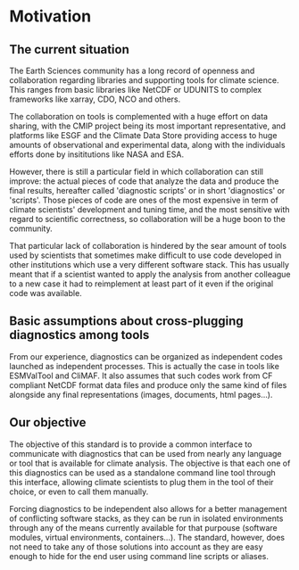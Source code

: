 # Motivation

## The current situation

The Earth Sciences community has a long record of openness and collaboration regarding libraries and supporting tools for climate science. This ranges from basic libraries like NetCDF or UDUNITS to complex frameworks like xarray, CDO, NCO and others.

The collaboration on tools is complemented with a huge effort on data sharing, with the CMIP project being its most important representative, and platforms like ESGF and the Climate Data Store providing access to huge amounts of observational and experimental data, along with the individuals efforts done by insititutions like NASA and ESA.

However, there is still a particular field in which collaboration can still improve: the actual pieces of code that analyze the data and produce the final results, hereafter called 'diagnostic scripts' or in short 'diagnostics' or 'scripts'. Those pieces of code are ones of the most expensive in term of climate scientists' development and tuning time, and the most sensitive with regard to scientific correctness, so collaboration will be a huge boon to the community.

That particular lack of collaboration is hindered by the sear amount of tools used by scientists that sometimes make difficult to use code developed in other institutions which use a very different software stack. This has usually meant that if a scientist wanted to apply the analysis from another colleague to a new case it had to reimplement at least part of it even if the original code was available.

## Basic assumptions about cross-plugging diagnostics among tools

From our experience, diagnostics can be organized as independent codes launched as independent processes. This is actually the case in tools like ESMValTool and CliMAF. It also assumes that such codes work from CF compliant NetCDF format data files and produce only the same kind of files alongside any final representations (images, documents, html pages...).

## Our objective

The objective of this standard is to provide a common interface to communicate with diagnostics
that can be used from nearly any language or tool that is available for climate analysis. The objective is that
each one of this diagnostics can be used as a standalone command line tool through this interface, allowing climate
scientists to plug them in the tool of their choice, or even to call them manually.

Forcing diagnostics to be independent also allows for a better management of conflicting software stacks,
as they can be run in isolated environments through any of the means currently available for that purpouse
(software modules, virtual environments, containers...). The standard, however, does not need to take any
of those solutions into account as they are easy enough to hide for the end user using command line scripts or aliases.
